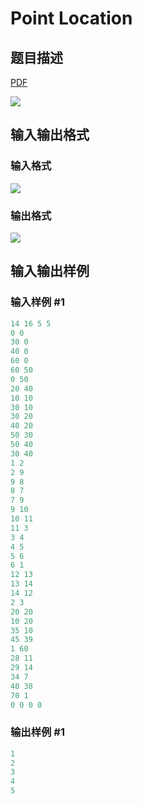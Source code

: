 # Point Location

## 题目描述

[problemUrl]: https://uva.onlinejudge.org/index.php?option=com_onlinejudge&Itemid=8&category=278&page=show_problem&problem=3732

[PDF](https://uva.onlinejudge.org/external/123/p12310.pdf)

![](https://cdn.luogu.com.cn/upload/vjudge_pic/UVA12310/68e37eceda15749c8a573b2cf4346c6b3a479b1b.png)

## 输入输出格式

### 输入格式

![](https://cdn.luogu.com.cn/upload/vjudge_pic/UVA12310/c4158aa33346c06fbc01094a86105014df7de2c2.png)

### 输出格式

![](https://cdn.luogu.com.cn/upload/vjudge_pic/UVA12310/204ed0b1504217bd61d163d94475aa0713f56eee.png)

## 输入输出样例

### 输入样例 #1

```cpp
14 16 5 5
0 0
30 0
40 0
60 0
60 50
0 50
20 40
10 10
30 10
30 20
40 20
50 30
50 40
30 40
1 2
2 9
9 8
8 7
7 9
9 10
10 11
11 3
3 4
4 5
5 6
6 1
12 13
13 14
14 12
2 3
20 20
10 20
35 10
45 39
1 60
28 11
29 14
34 7
40 38
70 1
0 0 0 0
```


### 输出样例 #1

```cpp
1
2
3
4
5
```



